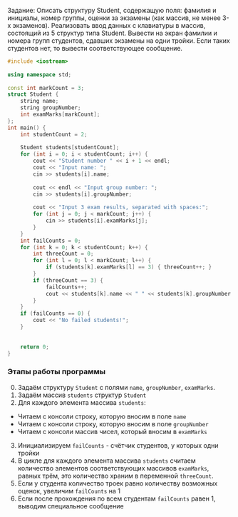 Задание:
Описать структуру Student, содержащую поля: фамилия и инициалы, номер группы, оценки за экзамены (как массив, не менее 3-х экзаменов). Реализовать ввод данных с клавиатуры в массив, состоящий из 5 структур типа Student. Вывести на экран фамилии и номера групп студентов, сдавших экзамены на одни тройки. Если таких студентов нет, то вывести соответствующее сообщение.
```cpp
#include <iostream>  
  
using namespace std;  
  
const int markCount = 3;  
struct Student {  
    string name;  
    string groupNumber;  
    int examMarks[markCount];  
};  
int main() {  
    int studentCount = 2;  
  
    Student students[studentCount];  
    for (int i = 0; i < studentCount; i++) {  
        cout << "Student number " << i + 1 << endl;  
        cout << "Input name: ";  
        cin >> students[i].name;  
  
        cout << endl << "Input group number: ";  
        cin >> students[i].groupNumber;  
  
        cout << "Input 3 exam results, separated with spaces:";  
        for (int j = 0; j < markCount; j++) {  
            cin >> students[i].examMarks[j];  
        }  
    }  
    int failCounts = 0;  
    for (int k = 0; k < studentCount; k++) {  
        int threeCount = 0;  
        for (int l = 0; l < markCount; l++) {  
            if (students[k].examMarks[l] == 3) { threeCount++; }  
        }  
        if (threeCount == 3) {  
            failCounts++;  
            cout << students[k].name << " " << students[k].groupNumber << endl;  
        }  
    }  
    if (failCounts == 0) {  
        cout << "No failed students!";  
    }  
  
  
    return 0;  
}
```
### Этапы работы программы
0. Задаём структуру `Student` с полями `name`, `groupNumber`, `examMarks`.
1. Задаём массив `students` структур `Student`
2. Для каждого элемента массива `students`:
- Читаем с консоли строку, которую вносим в поле `name`
- Читаем с консоли строку, которую вносим в поле `groupNumber`
- Читаем с консоли массив чисел, который вносим в `examMarks`
3. Инициализируем `failCounts` - счётчик студентов, у которых одни тройки
4. В цикле для каждого элемента массива `students` считаем количество элементов соответствующих массивов `examMarks`, равных трём, это количество храним в переменной `threeCount`.
5. Если у студента количество троек равно количеству возможных оценок, увеличим `failCounts` на 1
6. Если после прохождения по всем студентам `failCounts` равен 1, выводим специальное сообщение